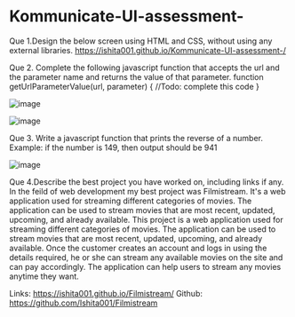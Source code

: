 # Kommunicate-UI-assessment-
Que 1.Design the below screen using HTML and CSS, without using any external libraries.
https://ishita001.github.io/Kommunicate-UI-assessment-/



Que 2. Complete the following javascript function that accepts the url and the parameter
name and returns the value of that parameter.
        function getUrlParameterValue(url, parameter) {
            //Todo: complete this code
        }
        
        
![image](https://user-images.githubusercontent.com/54895157/181740658-4aff9614-f16d-4c81-b6e3-da2c87cd60d9.png)

![image](https://user-images.githubusercontent.com/54895157/181740746-d696ccda-fe58-4cc7-bb90-61fabe44ad0c.png)



Que 3. Write a javascript function that prints the reverse of a number. Example: if the
number is 149, then output should be 941

![image](https://user-images.githubusercontent.com/54895157/181718323-0f4e319c-bdae-442d-a170-ba92855fe68b.png)


Que 4.Describe the best project you have worked on, including links if any.
In the feild of web development my best project was Filmistream. It's a web application used for streaming different categories of movies. The application can be used to stream movies that are most recent, updated, upcoming, and already available. This project is a web application used for streaming different categories of movies. The application can be used to stream movies that are most recent, updated, upcoming, and already available. Once the customer creates an account and logs in using the details required, he or she can stream any available movies on the site and can pay accordingly. The application can help users to stream any movies anytime they want.

Links: https://ishita001.github.io/Filmistream/
Github: https://github.com/Ishita001/Filmistream
